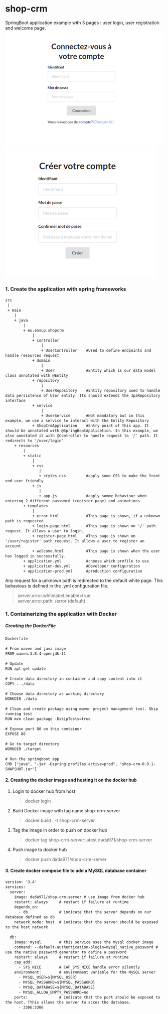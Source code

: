 # shop-crm

SpringBoot application example with 3 pages : user login, user registration and welcome page.
![img](assets/img.png)
![img1](assets/img_1.png)

### 1. Create the application with spring frameworks
```
src
 | 
 + main
    |
    + java
        |
        + eu.ensup.shopcrm
            |
            + controller
                |
                + UserController    #Used to define endpoints and handle resources request
            + domain
                |
                + User              #Entity which is our data model class annotated with @Entity
            + repository
                |
                + UserRepository    #Entity repository used to handle data persistence of User entity. Its should extends the JpaRepository interface 
            + service
                |
                + UserService       #Not mandatory but in this example, we use a service to interact with the Entity Repository 
            + ShopCrmApplication    #Entry point of this app. It should be annotated with @SpringBootApplication. In this example, we also annotated it with @Controller to handle request to '/' path. It redirects to '/user/login'
    + resources
        |
        + static
            |
            + css
               |
               + styles.css         #apply some CSS to make the front end user friendly
            + js
               |
               + app.js             #apply somme behaviour when entering 2 different password (register page) and animations.
        + templates
            |
            + error.html            #This page is shown, if a unknown path is requested
            + login-page.html       #This page is shown on '/' path request. It allows a user to login.
            + register-page.html    #This page is shown on '/user/register' path request. It allows a user to register an account.
            + welcome.html          #This page is shown when the user has logged in successfully.
        + application.yml           #choose which profile to use
        + application-dev.yml       #Developer configuration
        + application-prod.yml      #production configuration
```

Any request for a unknown path is redirected to the default white page. This behavious is defined in the .yml configuration file.
> server.error.whitelabel.enable=true <br>
> server.error.path: /error (default)

### 1. Containerizing the application with Docker
##### Creating the DockerFile
``` 
Dockerfile

# From maven and java image
FROM maven:3.8.4-openjdk-11

# Update
RUN apt-get update

# Create data directory in container and copy content into it
COPY . ./data

# Choose data directory as working directory
WORKDIR ./data

# Clean and create package using maven project management tool. Skip running test
RUN mvn clean package -DskipTests=true

# Expose port 80 on this container
EXPOSE 80

# Go to target directory
WORKDIR ./target

# Run the springboot app
CMD ["java", "-jar -Dspring.profiles.active=prod", "shop-crm-0.0.1-SNAPSHOT.jar"]
```

#### 2. Creating the docker image and hosting it on the docker hub
1) Login to docker hub from host
    > docker login

2) Build Docker image with tag name shop-crm-server
    > docker build . -t shop-crm-server

3) Tag the image in order to push on docker hub 
    > docker tag shop-crm-server:latest dada971/shop-crm-server

4) Push image to docker hub
    > docker push dada971/shop-crm-server

#### 3. Create docker compose file to add a MySQL database container
```
version: '3.4'
services:
  server:
    image: dada971/shop-crm-server # use image from docker hub
    restart: always     # restart if failure at runtime
    depends_on:
      - db              # indicate that the server depends on our database defined as db
    network_mode: host  # indicate that the server should be exposed to the host network 

  db:
    image: mysql        # this service uses the mysql docker image
    command: --default-authentication-plugin=mysql_native_password # use the native password generator to define a password
    restart: always     # restart if failure at runtime
    cap_add:
      - SYS_NICE        # CAP_SYS_NICE handle error silently
    environment:        # environment variable for the MySQL server
      - MYSQL_USER=${MYSQL_USER} 
      - MYSQL_PASSWORD=${MYSQL_PASSWORD}
      - MYSQL_DATABASE=${MYSQL_DATABASE}
      - MYSQL_ALLOW_EMPTY_PASSWORD=no
    ports:              # indicate that the port should be exposed to the host. TYhis allows the server to acces the database.
      - 3306:3306
```